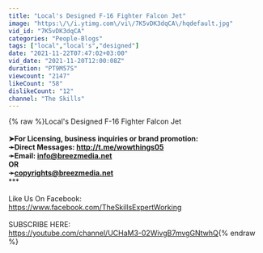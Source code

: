 ```yaml
---
title: "Local's Designed F-16 Fighter Falcon Jet"
image: "https:\/\/i.ytimg.com\/vi\/7K5vDK3dqCA\/hqdefault.jpg"
vid_id: "7K5vDK3dqCA"
categories: "People-Blogs"
tags: ["local","local's","designed"]
date: "2021-11-22T07:47:02+03:00"
vid_date: "2021-11-20T12:00:08Z"
duration: "PT9M57S"
viewcount: "2147"
likeCount: "58"
dislikeCount: "12"
channel: "The Skills"
---
```

{% raw %}Local's Designed F-16 Fighter Falcon Jet<br />******************************<br />➤For Licensing, business inquiries or brand promotion:<br />➛Direct Messages: <a rel="nofollow" target="blank" href="http://t.me/wowthings05">http://t.me/wowthings05</a><br />➛Email: info@breezmedia.net<br />OR<br />➛copyrights@breezmedia.net<br />*********************************<br /><br />Like Us On Facebook:<br /><a rel="nofollow" target="blank" href="https://www.facebook.com/TheSkillsExpertWorking">https://www.facebook.com/TheSkillsExpertWorking</a><br /><br />SUBSCRIBE HERE:<br /><a rel="nofollow" target="blank" href="https://youtube.com/channel/UCHaM3-02WivgB7mvgGNtwhQ">https://youtube.com/channel/UCHaM3-02WivgB7mvgGNtwhQ</a>{% endraw %}
